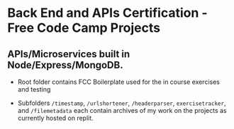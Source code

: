 # Back End and APIs Certification - Free Code Camp Projects
## APIs/Microservices built in Node/Express/MongoDB. 

- Root folder contains FCC Boilerplate used for the in course exercises and testing

- Subfolders `/timestamp`, `/urlshortener`, `/headerparser`, `exercisetracker`, and `/filemetadata` each contain archives of my work on the projects as currently hosted on replit. 
